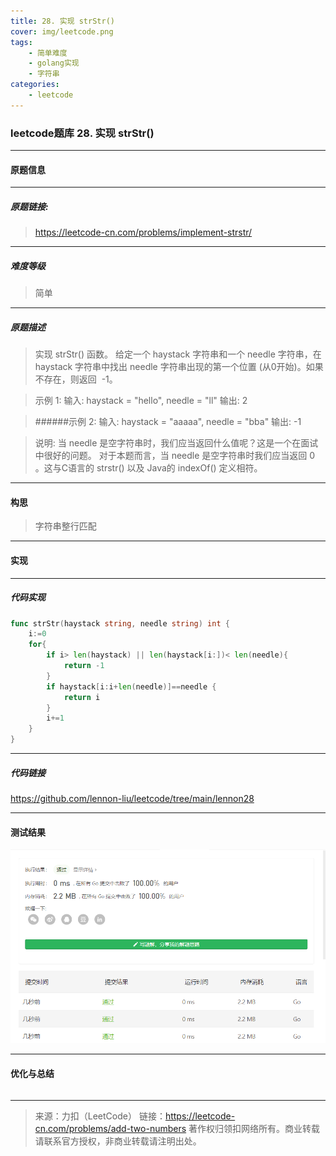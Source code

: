 ```yaml
---
title: 28. 实现 strStr()
cover: img/leetcode.png
tags: 
	- 简单难度
	- golang实现
	- 字符串
categories: 
	- leetcode
---
```


### leetcode题库 28. 实现 strStr()

---
#### 原题信息

---
##### 原题链接:

> https://leetcode-cn.com/problems/implement-strstr/
>

---
##### 难度等级
> 简单

---
##### 原题描述
> 实现 strStr() 函数。
> 给定一个 haystack 字符串和一个 needle 字符串，在 haystack 字符串中找出 needle 字符串出现的第一个位置 (从0开始)。如果不存在，则返回  -1。



>示例 1:
>输入: haystack = "hello", needle = "ll"
>输出: 2

>######示例 2:
>输入: haystack = "aaaaa", needle = "bba"
>输出: -1


>说明:
>当 needle 是空字符串时，我们应当返回什么值呢？这是一个在面试中很好的问题。
对于本题而言，当 needle 是空字符串时我们应当返回 0 。这与C语言的 strstr() 以及 Java的 indexOf() 定义相符。




---
#### 构思
> 字符串整行匹配

---
#### 实现
---
##### 代码实现
```go
func strStr(haystack string, needle string) int {
	i:=0
	for{
		if i> len(haystack) || len(haystack[i:])< len(needle){
			return -1
		}
		if haystack[i:i+len(needle)]==needle {
			return i
		}
		i+=1
	}
}
```
---
##### 代码链接

https://github.com/lennon-liu/leetcode/tree/main/lennon28

---
#### 测试结果

![lennon28](/img/lennon28/lennon28.png)

----
#### 优化与总结
```

```

---
> 来源：力扣（LeetCode）
> 链接：https://leetcode-cn.com/problems/add-two-numbers
> 著作权归领扣网络所有。商业转载请联系官方授权，非商业转载请注明出处。